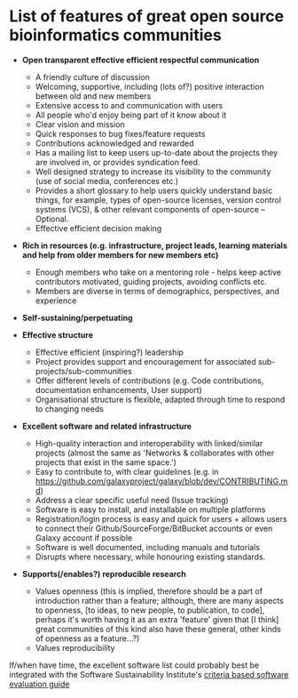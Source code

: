 # List of features of great open source bioinformatics communities

- **Open transparent effective efficient respectful communication**
    - A friendly culture of discussion
    - Welcoming, supportive, including (lots of?) positive interaction between old and new members
    - Extensive access to and communication with users
    - All people who'd enjoy being part of it know about it
    - Clear vision and mission
    - Quick responses to bug fixes/feature requests
    - Contributions acknowledged and rewarded
    - Has a mailing list to keep users up-to-date about the projects they are involved in, or provides syndication feed.
    - Well designed strategy to increase its visibility to the community (use of social media, conferences etc.)
    - Provides a short glossary to help users quickly understand basic things, for example, types of open-source licenses, version control systems (VCS), & other relevant components of open-source – Optional.
    - Effective efficient decision making

- **Rich in resources (e.g. infrastructure, project leads, learning materials and help from older members for new members etc)**
    - Enough members who take on a mentoring role - helps keep active contributors motivated, guiding projects, avoiding conflicts etc.
    - Members are diverse in terms of demographics, perspectives, and experience

- **Self-sustaining/perpetuating**

- **Effective structure**
    - Effective efficient (inspiring?) leadership
    - Project provides support and encouragement for associated sub-projects/sub-communities
    - Offer different levels of contributions (e.g. Code contributions, documentation enhancements, User support)
    - Organisational structure is flexible, adapted through time to respond to changing needs

- **Excellent software and related infrastructure**
    - High-quality interaction and interoperability with linked/similar projects (almost the same as 'Networks & collaborates with other projects that exist in the same space.')
    - Easy to contribute to, with clear guidelines (e.g. in https://github.com/galaxyproject/galaxy/blob/dev/CONTRIBUTING.md) 
    - Address a clear specific useful need (Issue tracking)
    - Software is easy to install, and installable on multiple platforms
    - Registration/login process is easy and quick for users + allows users to connect their Github/SourceForge/BitBucket accounts or even Galaxy account if possible
    - Software is well documented, including manuals and tutorials
    - Disrupts where necessary, while honouring existing standards.

- **Supports(/enables?) reproducible research**
    - Values openness (this is implied, therefore should be a part of introduction rather than a feature; <Aidan>although, there are many aspects to openness, [to ideas, to new people, to publication, to code], perhaps it's worth having it as an extra 'feature' given that [I think] great communities of this kind also have these general, other kinds of openness as a feature...?</Aidan>)
    - Values reproducibility
    
If/when have time, the excellent software list could probably best be integrated with the Software Sustainability Institute's [criteria based software evaluation guide](http://www.software.ac.uk/software-evaluation-guide)
